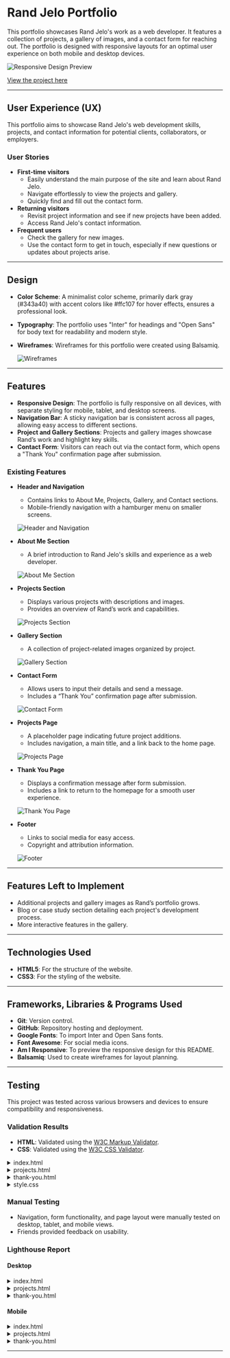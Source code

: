 # Rand Jelo Portfolio

This portfolio showcases Rand Jelo's work as a web developer. It features a collection of projects, a gallery of images, and a contact form for reaching out. The portfolio is designed with responsive layouts for an optimal user experience on both mobile and desktop devices.

![Responsive Design Preview](assets/readme-img/am-i-responsive.png)

[View the project here](https://rand-jelo.github.io/Project-1/)

---

## User Experience (UX)

This portfolio aims to showcase Rand Jelo's web development skills, projects, and contact information for potential clients, collaborators, or employers.

### User Stories

 * **First-time visitors**
    * Easily understand the main purpose of the site and learn about Rand Jelo.
    * Navigate effortlessly to view the projects and gallery.
    * Quickly find and fill out the contact form.
 * **Returning visitors**
    * Revisit project information and see if new projects have been added.
    * Access Rand Jelo's contact information.
 * **Frequent users**
    * Check the gallery for new images.
    * Use the contact form to get in touch, especially if new questions or updates about projects arise.

---

## Design

 * **Color Scheme**: A minimalist color scheme, primarily dark gray (#343a40) with accent colors like #ffc107 for hover effects, ensures a professional look.
 * **Typography**: The portfolio uses "Inter" for headings and "Open Sans" for body text for readability and modern style.
 * **Wireframes**: Wireframes for this portfolio were created using Balsamiq.

    ![Wireframes](https://share.balsamiq.com/c/nKsBJwDNjWR2rKAhKVbkkc.jpg)

---

## Features

* **Responsive Design**: The portfolio is fully responsive on all devices, with separate styling for mobile, tablet, and desktop screens.
* **Navigation Bar**: A sticky navigation bar is consistent across all pages, allowing easy access to different sections.
* **Project and Gallery Sections**: Projects and gallery images showcase Rand’s work and highlight key skills.
* **Contact Form**: Visitors can reach out via the contact form, which opens a "Thank You" confirmation page after submission.

### Existing Features

* **Header and Navigation**
    * Contains links to About Me, Projects, Gallery, and Contact sections.
    * Mobile-friendly navigation with a hamburger menu on smaller screens.

    ![Header and Navigation](assets/readme-img/navigation-bar.png)

* **About Me Section**
    * A brief introduction to Rand Jelo's skills and experience as a web developer.

    ![About Me Section](assets/readme-img/about-me-section.png)

* **Projects Section**
    * Displays various projects with descriptions and images.
    * Provides an overview of Rand’s work and capabilities.

    ![Projects Section](assets/readme-img/projects-section.png)

* **Gallery Section**
    * A collection of project-related images organized by project.

    ![Gallery Section](assets/readme-img/gallery-section.png)

* **Contact Form**
    * Allows users to input their details and send a message.
    * Includes a “Thank You” confirmation page after submission.

    ![Contact Form](assets/readme-img/contact-form.png)

* **Projects Page**
    * A placeholder page indicating future project additions.
    * Includes navigation, a main title, and a link back to the home page.

    ![Projects Page](assets/readme-img/projects-page.png)

* **Thank You Page**
    * Displays a confirmation message after form submission.
    * Includes a link to return to the homepage for a smooth user experience.

    ![Thank You Page](assets/readme-img/thank-you-page.png)

* **Footer**
    * Links to social media for easy access.
    * Copyright and attribution information.

    ![Footer](assets/readme-img/footer.png)

---

## Features Left to Implement

* Additional projects and gallery images as Rand’s portfolio grows.
* Blog or case study section detailing each project's development process.
* More interactive features in the gallery.

---

## Technologies Used

 * **HTML5**: For the structure of the website.
 * **CSS3**: For the styling of the website.

---

## Frameworks, Libraries & Programs Used

 * **Git**: Version control.
 * **GitHub**: Repository hosting and deployment.
 * **Google Fonts**: To import Inter and Open Sans fonts.
 * **Font Awesome**: For social media icons.
 * **Am I Responsive**: To preview the responsive design for this README.
 * **Balsamiq**: Used to create wireframes for layout planning.

---

## Testing

This project was tested across various browsers and devices to ensure compatibility and responsiveness.

### Validation Results

* **HTML**: Validated using the [W3C Markup Validator](https://validator.w3.org/).
* **CSS**: Validated using the [W3C CSS Validator](https://jigsaw.w3.org/css-validator/).

<details>
<summary>index.html
</summary>

![Main Page validation result](/assets/readme-img/index-validation.png)
</details>
<details>
<summary>projects.html
</summary>

![Projects Page validation result](/assets/readme-img/projects-page-validation.png)
</details>
<details>
<summary>thank-you.html
</summary>

![Sign Up page validation result](/assets/readme-img/thank-you-validation.png)
</details>

<details>
<summary>style.css
</summary>

![CSS validation result](/assets/readme-img/style-validation.png)
</details>

### Manual Testing

* Navigation, form functionality, and page layout were manually tested on desktop, tablet, and mobile views.
* Friends provided feedback on usability.

### Lighthouse Report

#### Desktop
<details>
<summary>index.html
</summary>

![Home Page lighthouse report](/assets/readme-img/main-page-analysis.png)
</details>
<details>
<summary>projects.html
</summary>

![Gallery lighthouse report](/assets/readme-img/projects-page-analysis.png)
</details>
<details>
<summary>thank-you.html
</summary>

![Sign Up Page lighthouse report](/assets/readme-img/thank-you-analysis.png)
</details>

#### Mobile
<details>
<summary>index.html
</summary>

![Home Page lighthouse report](/assets/readme-img/main-page-mobile-analysis.png)
</details>
<details>
<summary>projects.html
</summary>

![Gallery lighthouse report](/assets/readme-img/projects-mobile-analysis.png)
</details>
<details>
<summary>thank-you.html
</summary>

![Sign Up Page lighthouse report](/assets/readme-img/thank-you-mobile-analysis.png)
</details>

---